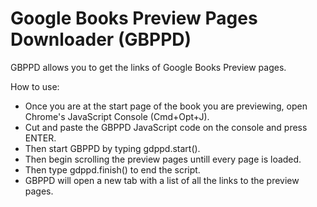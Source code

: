 # Google Books Preview Pages Downloader (GBPPD)

GBPPD allows you to get the links of Google Books Preview pages.

How to use:

- Once you are at the start page of the book you are previewing, open Chrome's JavaScript Console (Cmd+Opt+J).
- Cut and paste the GBPPD JavaScript code on the console and press ENTER.
- Then start GBPPD by typing gdppd.start().
- Then begin scrolling the preview pages untill every page is loaded.
- Then type gdppd.finish() to end the script.
- GBPPD will open a new tab with a list of all the links to the preview pages.
